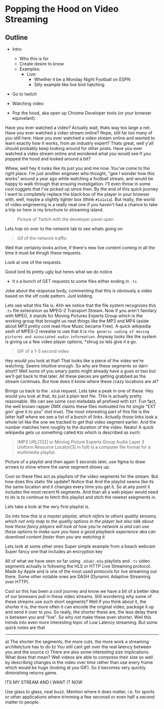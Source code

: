 # Popping the Hood on Video Streaming

## Outline
- Intro
  - Who this is for
  - Create desire to know
  - Examples:
    - Live:
      - Whether it be a Monday Night Football on ESPN
      - Silly example like live bird hatching


- Go to twitch
- Watching video
- Pop the hood, aka open up Chrome Developer tools (or your browser equivelant).


Have you ever watched a video? Actually wait, thats way too large a net. Have you ever watched a video stream online? Nope, still far too many of you still here. Have you ever watched a video stream online and wanted to learn exactly how it works, from an industry expert? Thats great, well y'all should probably keep looking around for other posts. Have you ever watched a video stream online and wondered what you would see if you popped the hood and looked around a bit?

Whew, well hey it looks like its just you and me now. You've come to the right place. I'm just another engineer who thought, "gee I wonder how this works" around a year ago while watching a football stream, and would be happy to walk through that ensuing investigation. I'll even throw in some cool nuggets that I've picked up since then. By the end of this quick journey I want to completely replace the black box of the player in your browser with, well, maybe a slightly lighter box (think `#1a1a1a`). But really, the world of video engineering is a really neat one if you haven't had a chance to take a trip so here is my brochure to streaming island.


> Picture of Twitch with the developer panel open

Lets hop on over to the network tab to see whats going on

> Gif of the network traffic

Well that certainly looks active, if there's new live content coming in all the time it must be thrugh these requests.

Look at one of the requests.

Good lord its pretty ugly but heres what we do notice
- It s a bunch of GET requests to some files either ending in `.ts`

Joke about the response body, commenting that this is obviously a video based on the utf code pattern. Just kidding.

Lets see what this file is.
Ahh we notice that the file system recognizes this `.ts` file extensnion as MPEG-2 Transport Stream. Now if you aren't familary with MPEG, it stands for Moving Pictures Experts Group which is the working group that brought us neat things like the MP3 and MP4 (aside about MP3 pretty cool read How Music became Free). A quick wikipedia sesh of MPEG-2 revealse to use that it is `the generic coding of moving pictures and associated audio information`. Anyway looks like the system is giving us a few video player options, *shrug so lets give it a go.

> GIF of a 1-3 second video

Hey would you look at that! That looks like a piece of the video we're watching. Seems intuitive enough. So why are these segments so darn short? Well some of you smary pants might already have a gues or two but we'll get back to that later. All these pieces are getting grabbed as the stream continues. But how does it know where these crazy locations are at?

Brings us back to the `.m3u8` request. Lets take a peak in one of these. Hey would you look at that, its just a plain text file. THis is actually pretty reasonable. We can see some cool metadata all prefixed with `EXT`. Fun fact, the well known rapper DMX claims these files motivated his hit single "EXT gon' give it to you" (not true). The most interesting part of this file is the latter half where we see a list of a bunch of links. Actually those links look a whole lot like the one we tracked to get that video segment earlier. And the number matches here roughly to the duration of the video. Neato! A quick wikipedia gets us something called `M3U` which is described as such:

> (MP3 URL[1][2] or Moving Picture Experts Group Audio Layer 3 Uniform Resource Locator[3] in full) is a computer file format for a multimedia playlist.

Picture of a playlist and then again 5 seconds later, use figma to draw arrows to show where the same segment shows up.

Cool so these files act as playlists of the video segments for the stream. But how does this static file update? Notice that And the playlist seems like its the same location and it changes every time you get it. So at any point it includes the most recent N segments. And than all a web player would need to do is to continue to fetch this playlist and stich the newest seegments in.

Lets take a look at the very first playlist is. 

_Go into how this is a master playlist, which refers to others quality streams, which not only map to the quality options in the player but also talk about how these fancy players will look at how you're network is and can use these options to make sure you have a good playback experience aka can download content faster than you are watching it._

Lets look at some other ones
Super simple example from a beach webcam
Super fancy one that includes an encryption key

All of what we have seen so far using `.m3u8/.m3u` playlists and `.ts` video segments actually is following the HLS or HTTP Live Streaming protocol. Made by Apple and is one of the most used protocols for live streaming out there. Some other notable ones are DASH (Dynamic Adaptive Streaming over HTTP).

Cool so this has been a cool journey and know we have a bit of a better idea of our browsers pull in these video streams. Still wondering why some of these streams use such short segments? Well if you think about it, the shorter it is, the more often it can encode the original video, package it up and send it over to you. So really, the shorter these are, the less delay there is between you and "live". So why not make these even shorter. Well this trends into even more interesting topic of Low Latency streaming. But some quick notes are that
****
a) The shorter the segments, the more cuts, the more work a streaming architetcture has to do
b) You still cant get over the real latency between you and the source
c) There are also some interesting size implications. What does that mean? Well videos are able to compress their size so well by describing changes in the video over time rather than use every frame which would be huge (looking at you GIF). So it becomes very quickly diminishing returns game.

ITS MY STREAM AND I WANT IT NOW

Use glass to glass, neat buzz. Mention where it does matter, i.e. for sports or other applications where trimming a few seconsd or even half a second matter to people.
